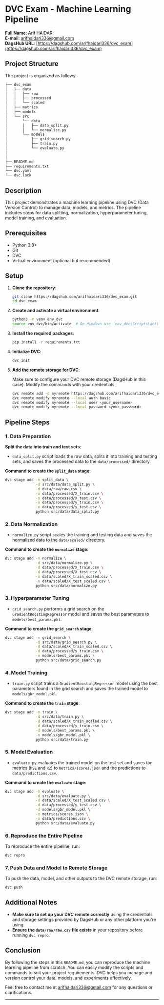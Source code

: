 # DVC Exam - Machine Learning Pipeline

**Full Name**: Arif HAIDARI  
**E-mail**: arifhaidari336@gmail.com  
**DagsHub URL**: [https://dagshub.com/arifhaidari336/dvc_exam](https://dagshub.com/arifhaidari336/dvc_exam)

## Project Structure

The project is organized as follows:

```bash
├── dvc_exam
│   ├── data
│   │   ├── raw
│   │   ├── processed
│   │   └── scaled
│   ├── metrics
│   ├── models
│   └── src
│       └── data
│       │   ├── data_split.py
│       │   └── normalize.py
│       └── models
│           ├── grid_search.py
│           ├── train.py
│           └── evaluate.py
│
│
├── README.md
├── requirements.txt
└── dvc.yaml
└── dvc.lock
```

## Description

This project demonstrates a machine learning pipeline using DVC (Data Version Control) to manage data, models, and metrics. The pipeline includes steps for data splitting, normalization, hyperparameter tuning, model training, and evaluation.

## Prerequisites

- Python 3.8+
- Git
- DVC
- Virtual environment (optional but recommended)

## Setup

1. **Clone the repository**:

   ```bash
   git clone https://dagshub.com/arifhaidari336/dvc_exam.git
   cd dvc_exam
   ```

2. **Create and activate a virtual environment**:

   ```bash
   python3 -m venv env_dvc
   source env_dvc/bin/activate  # On Windows use `env_dvc\Scripts\activate`
   ```

3. **Install the required packages**:

   ```bash
   pip install -r requirements.txt
   ```

4. **Initialize DVC**:

   ```bash
   dvc init
   ```

5. **Add the remote storage for DVC**:

   Make sure to configure your DVC remote storage (DagsHub in this case). Modify the commands with your credentials:

   ```bash
   dvc remote add -d myremote https://dagshub.com/arifhaidari336/dvc_exam.dvc
   dvc remote modify myremote --local auth basic
   dvc remote modify myremote --local user <your_username>
   dvc remote modify myremote --local password <your_password>
   ```

## Pipeline Steps

### 1. Data Preparation

**Split the data into train and test sets**:

- `data_split.py` script loads the raw data, splits it into training and testing sets, and saves the processed data to the `data/processed/` directory.

**Command to create the `split_data` stage**:

```bash
dvc stage add -n split_data \
              -d src/data/data_split.py \
              -d data/raw/raw.csv \
              -o data/processed/X_train.csv \
              -o data/processed/X_test.csv \
              -o data/processed/y_train.csv \
              -o data/processed/y_test.csv \
              python src/data/data_split.py
```

### 2. Data Normalization

- `normalize.py` script scales the training and testing data and saves the normalized data to the `data/scaled/` directory.

**Command to create the `normalize` stage**:

```bash
dvc stage add -n normalize \
              -d src/data/normalize.py \
              -d data/processed/X_train.csv \
              -d data/processed/X_test.csv \
              -o data/scaled/X_train_scaled.csv \
              -o data/scaled/X_test_scaled.csv \
              python src/data/normalize.py
```

### 3. Hyperparameter Tuning

- `grid_search.py` performs a grid search on the `GradientBoostingRegressor` model and saves the best parameters to `models/best_params.pkl`.

**Command to create the `grid_search` stage**:

```bash
dvc stage add -n grid_search \
              -d src/data/grid_search.py \
              -d data/scaled/X_train_scaled.csv \
              -d data/processed/y_train.csv \
              -o models/best_params.pkl \
              python src/data/grid_search.py
```

### 4. Model Training

- `train.py` script trains a `GradientBoostingRegressor` model using the best parameters found in the grid search and saves the trained model to `models/gbr_model.pkl`.

**Command to create the `train` stage**:

```bash
dvc stage add -n train \
              -d src/data/train.py \
              -d data/scaled/X_train_scaled.csv \
              -d data/processed/y_train.csv \
              -d models/best_params.pkl \
              -o models/gbr_model.pkl \
              python src/data/train.py
```

### 5. Model Evaluation

- `evaluate.py` evaluates the trained model on the test set and saves the metrics (`MSE` and `R2`) to `metrics/scores.json` and the predictions to `data/predictions.csv`.

**Command to create the `evaluate` stage**:

```bash
dvc stage add -n evaluate \
              -d src/data/evaluate.py \
              -d data/scaled/X_test_scaled.csv \
              -d data/processed/y_test.csv \
              -d models/gbr_model.pkl \
              -o metrics/scores.json \
              -o data/predictions.csv \
              python src/data/evaluate.py
```

### 6. Reproduce the Entire Pipeline

To reproduce the entire pipeline, run:

```bash
dvc repro
```

### 7. Push Data and Model to Remote Storage

To push the data, model, and other outputs to the DVC remote storage, run:

```bash
dvc push
```

## Additional Notes

- **Make sure to set up your DVC remote correctly** using the credentials and storage settings provided by DagsHub or any other platform you're using.
- **Ensure the `data/raw/raw.csv` file exists** in your repository before running `dvc repro`.

## Conclusion

By following the steps in this `README.md`, you can reproduce the machine learning pipeline from scratch. You can easily modify the scripts and commands to suit your project requirements. DVC helps you manage and version control your data, models, and experiments effectively.

Feel free to contact me at [arifhaidari336@gmail.com](mailto:arifhaidari336@gmail.com) for any questions or clarifications.

---
